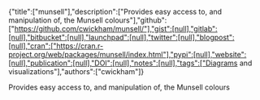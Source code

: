 {"title":["munsell"],"description":["Provides easy access to, and manipulation of, the Munsell colours"],"github":["https://github.com/cwickham/munsell/"],"gist":[null],"gitlab":[null],"bitbucket":[null],"launchpad":[null],"twitter":[null],"blogpost":[null],"cran":["https://cran.r-project.org/web/packages/munsell/index.html"],"pypi":[null],"website":[null],"publication":[null],"DOI":[null],"notes":[null],"tags":["Diagrams and visualizations"],"authors":["cwickham"]}

Provides easy access to, and manipulation of, the Munsell colours